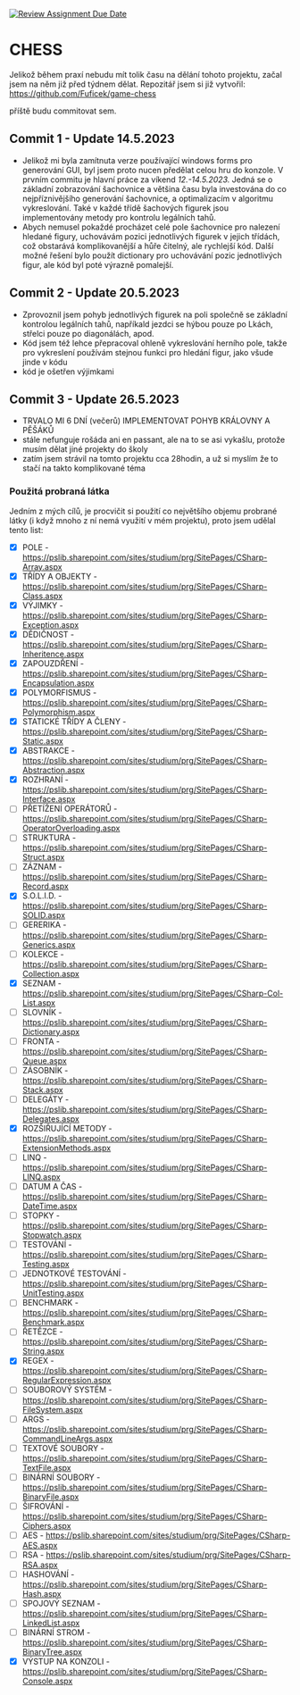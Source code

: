 [![Review Assignment Due Date](https://classroom.github.com/assets/deadline-readme-button-24ddc0f5d75046c5622901739e7c5dd533143b0c8e959d652212380cedb1ea36.svg)](https://classroom.github.com/a/raLu7W0G)


# CHESS
Jelikož během praxí nebudu mít tolik času na dělání tohoto projektu, začal jsem na něm již před týdnem dělat. Repozitář jsem si již vytvořil:
https://github.com/Fuficek/game-chess

příště budu commitovat sem.


## Commit 1 - Update 14.5.2023
* Jelikož mi byla zamítnuta verze používající windows forms pro generování GUI, byl jsem proto nucen předělat celou hru do konzole. V prvním commitu je hlavní práce za víkend *12.-14.5.2023.*
Jedná se o základní zobrazování šachovnice a většina času byla investována do co nejpříznivějšího generování šachovnice, a optimalizacím v algoritmu vykreslování. Také v každé třídě šachových figurek jsou implementovány metody pro kontrolu legálních tahů. 
* Abych nemusel pokaždé procházet celé pole šachovnice pro nalezení hledané figury, uchovávám pozici jednotlivých figurek v jejich třídách, což obstarává komplikovanější a hůře čitelný, ale rychlejší kód. Další možné řešení bylo použít dictionary pro uchovávání pozic jednotlivých figur, ale kód byl poté výrazně pomalejší.

## Commit 2 - Update 20.5.2023
* Zprovoznil jsem pohyb jednotlivých figurek na poli společně se základní kontrolou legálních tahů, napříkald jezdci se hýbou pouze po Lkách, střelci pouze po diagonálách, apod.
* Kód jsem též lehce přepracoval ohleně vykreslování herního pole, takže pro vykreslení používám stejnou funkci pro hledání figur, jako všude jinde v kódu
* kód je ošetřen výjimkami
## Commit 3 - Update 26.5.2023
* TRVALO MI 6 DNÍ (večerů) IMPLEMENTOVAT POHYB KRÁLOVNY A PĚŠÁKŮ
* stále nefunguje rošáda ani en passant, ale na to se asi vykašlu, protože musím dělat jiné projekty do školy
* zatím jsem strávil na tomto projektu cca 28hodin, a už si myslím že to stačí na takto komplikované téma

### Použitá probraná látka
Jedním z mých cílů, je procvičit si použití co největšího objemu probrané látky (i když mnoho z ní nemá využití v mém projektu), proto jsem udělal tento list:
 * [X] POLE - https://pslib.sharepoint.com/sites/studium/prg/SitePages/CSharp-Array.aspx
 * [X] TŘÍDY A OBJEKTY - https://pslib.sharepoint.com/sites/studium/prg/SitePages/CSharp-Class.aspx
 * [X] VÝJIMKY - https://pslib.sharepoint.com/sites/studium/prg/SitePages/CSharp-Exception.aspx
 * [X] DĚDIČNOST - https://pslib.sharepoint.com/sites/studium/prg/SitePages/CSharp-Inheritence.aspx
 * [X] ZAPOUZDŘENÍ - https://pslib.sharepoint.com/sites/studium/prg/SitePages/CSharp-Encapsulation.aspx
 * [X] POLYMORFISMUS - https://pslib.sharepoint.com/sites/studium/prg/SitePages/CSharp-Polymorphism.aspx
 * [X] STATICKÉ TŘÍDY A ČLENY - https://pslib.sharepoint.com/sites/studium/prg/SitePages/CSharp-Static.aspx
 * [X] ABSTRAKCE - https://pslib.sharepoint.com/sites/studium/prg/SitePages/CSharp-Abstraction.aspx
 * [X] ROZHRANÍ - https://pslib.sharepoint.com/sites/studium/prg/SitePages/CSharp-Interface.aspx
 * [ ] PŘETÍŽENÍ OPERÁTORŮ - https://pslib.sharepoint.com/sites/studium/prg/SitePages/CSharp-OperatorOverloading.aspx
 * [ ] STRUKTURA - https://pslib.sharepoint.com/sites/studium/prg/SitePages/CSharp-Struct.aspx
 * [ ] ZÁZNAM - https://pslib.sharepoint.com/sites/studium/prg/SitePages/CSharp-Record.aspx
 * [X] S.O.L.I.D. - https://pslib.sharepoint.com/sites/studium/prg/SitePages/CSharp-SOLID.aspx
 * [ ] GERERIKA - https://pslib.sharepoint.com/sites/studium/prg/SitePages/CSharp-Generics.aspx
 * [ ] KOLEKCE - https://pslib.sharepoint.com/sites/studium/prg/SitePages/CSharp-Collection.aspx
 * [X] SEZNAM - https://pslib.sharepoint.com/sites/studium/prg/SitePages/CSharp-Col-List.aspx
 * [ ] SLOVNÍK - https://pslib.sharepoint.com/sites/studium/prg/SitePages/CSharp-Dictionary.aspx
 * [ ] FRONTA - https://pslib.sharepoint.com/sites/studium/prg/SitePages/CSharp-Queue.aspx
 * [ ] ZÁSOBNÍK - https://pslib.sharepoint.com/sites/studium/prg/SitePages/CSharp-Stack.aspx
 * [ ] DELEGÁTY - https://pslib.sharepoint.com/sites/studium/prg/SitePages/CSharp-Delegates.aspx
 * [X] ROZŠIŘUJÍCÍ METODY - https://pslib.sharepoint.com/sites/studium/prg/SitePages/CSharp-ExtensionMethods.aspx
 * [ ] LINQ - https://pslib.sharepoint.com/sites/studium/prg/SitePages/CSharp-LINQ.aspx
 * [ ] DATUM A ČAS - https://pslib.sharepoint.com/sites/studium/prg/SitePages/CSharp-DateTime.aspx
 * [ ] STOPKY - https://pslib.sharepoint.com/sites/studium/prg/SitePages/CSharp-Stopwatch.aspx
 * [ ] TESTOVÁNÍ - https://pslib.sharepoint.com/sites/studium/prg/SitePages/CSharp-Testing.aspx
 * [ ] JEDNOTKOVÉ TESTOVÁNÍ - https://pslib.sharepoint.com/sites/studium/prg/SitePages/CSharp-UnitTesting.aspx
 * [ ] BENCHMARK - https://pslib.sharepoint.com/sites/studium/prg/SitePages/CSharp-Benchmark.aspx
 * [ ] ŘETĚZCE - https://pslib.sharepoint.com/sites/studium/prg/SitePages/CSharp-String.aspx
 * [X] REGEX - https://pslib.sharepoint.com/sites/studium/prg/SitePages/CSharp-RegularExpression.aspx
 * [ ] SOUBOROVÝ SYSTÉM - https://pslib.sharepoint.com/sites/studium/prg/SitePages/CSharp-FileSystem.aspx
 * [ ] ARGS - https://pslib.sharepoint.com/sites/studium/prg/SitePages/CSharp-CommandLineArgs.aspx
 * [ ] TEXTOVÉ SOUBORY - https://pslib.sharepoint.com/sites/studium/prg/SitePages/CSharp-TextFile.aspx
 * [ ] BINÁRNÍ SOUBORY - https://pslib.sharepoint.com/sites/studium/prg/SitePages/CSharp-BinaryFile.aspx
 * [ ] ŠIFROVÁNÍ - https://pslib.sharepoint.com/sites/studium/prg/SitePages/CSharp-Ciphers.aspx
 * [ ] AES - https://pslib.sharepoint.com/sites/studium/prg/SitePages/CSharp-AES.aspx
 * [ ] RSA - https://pslib.sharepoint.com/sites/studium/prg/SitePages/CSharp-RSA.aspx
 * [ ] HASHOVÁNÍ - https://pslib.sharepoint.com/sites/studium/prg/SitePages/CSharp-Hash.aspx
 * [ ] SPOJOVÝ SEZNAM - https://pslib.sharepoint.com/sites/studium/prg/SitePages/CSharp-LinkedList.aspx
 * [ ] BINÁRNÍ STROM - https://pslib.sharepoint.com/sites/studium/prg/SitePages/CSharp-BinaryTree.aspx
 * [X] VÝSTUP NA KONZOLI - https://pslib.sharepoint.com/sites/studium/prg/SitePages/CSharp-Console.aspx
